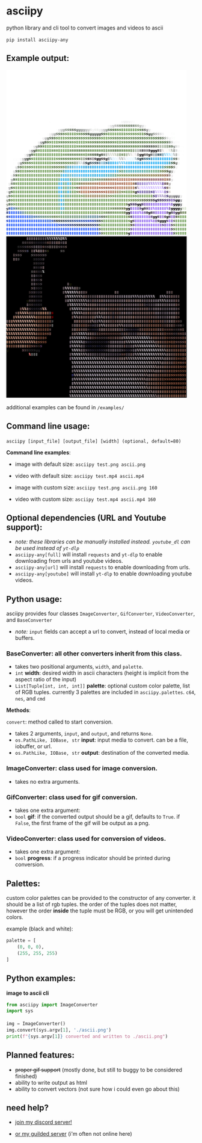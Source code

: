 # asciipy
 python library and cli tool to convert images and videos to ascii

`pip install asciipy-any`

## Example output:
![image example](https://github.com/anytarseir67/asciipy/blob/main/examples/peepo-juicebox.png?raw=True) 
![gif example](https://github.com/anytarseir67/asciipy/blob/main/examples/bonk.gif?raw=True)

additional examples can be found in `/examples/`

## Command line usage:
`asciipy [input_file] [output_file] [width] (optional, default=80)`

**Command line examples**: 

* image with default size: `asciipy test.png ascii.png`

* video with default size: `asciipy test.mp4 ascii.mp4`

* image with custom size: `asciipy test.png ascii.png 160`

* video with custom size: `asciipy test.mp4 ascii.mp4 160`

## Optional dependencies (URL and Youtube support):
* *note: these libraries can be manually installed instead. `youtube_dl` can be used instead of `yt-dlp`*
* `asciipy-any[full]` will install `requests` and `yt-dlp` to enable downloading from urls and youtube videos.
* `asciipy-any[url]` will install `requests` to enable downloading from urls.
* `asciipy-any[youtube]` will install `yt-dlp` to enable downloading youtube videos.

## Python usage:
asciipy provides four classes `ImageConverter`, `GifConverter`, `VideoConverter`, and `BaseConverter`

* *note:* `input` fields can accept a url to convert, instead of local media or buffers.

### **BaseConverter**: all other converters inherit from this class. 
* takes two positional arguments, `width`, and `palette`.
* `int` **width**: desired width in ascii characters (height is implicit from the aspect ratio of the input) 
* `List[Tuple[int, int, int]]` **palette**: optional custom color palette, list of RGB tuples. currently 3 palettes are included in `asciipy.palettes`. `c64`, `nes`, and `cmd`

**Methods**:

`convert`: method called to start conversion.
* takes 2 arguments, `input`, and `output`, and returns `None`.
* `os.PathLike, IOBase, str` **input**: input media to convert. can be a file, iobuffer, or url.
* `os.PathLike, IOBase, str` **output**: destination of the converted media.

### **ImageConverter**: class used for image conversion.
* takes no extra arguments.

### **GifConverter**: class used for gif conversion.
* takes one extra argument:
* `bool` **gif**: if the converted output should be a gif, defaults to `True`. if `False`, the first frame of the gif will be output as a png.

### **VideoConverter**: class used for conversion of videos.
* takes one extra argument:
* `bool` **progress**: if a progress indicator should be printed during conversion.

## Palettes:
custom color palettes can be provided to the constructor of any converter. it should be a list of rgb tuples. the order of the tuples does not matter, however the order **inside** the tuple must be RGB, or you will get unintended colors.

example (black and white):
```py
palette = [
    (0, 0, 0),
    (255, 255, 255)
]
```

## Python examples:

**image to ascii cli**
```py
from asciipy import ImageConverter
import sys

img = ImageConverter()
img.convert(sys.argv[1], './ascii.png')
print(f"{sys.argv[1]} converted and written to ./ascii.png")
```

## Planned features:
* ~~proper gif support~~ (mostly done, but still to buggy to be considered finished)
* ability to write output as html
* ability to convert vectors (not sure how i could even go about this)

## need help?
* [join my discord server!](https://discord.gg/fDQPCBybVJ)

* [or my guilded server](https://www.guilded.gg/i/kJO6g5op) (i'm often not online here)
